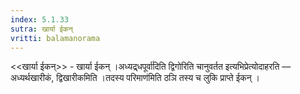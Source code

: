 ```yaml
---
index: 5.1.33
sutra: खार्या ईकन्
vritti: balamanorama
---
```


<<खार्या ईकन्>> - खार्या ईकन् ।अध्यद्र्धपूर्वा॑दिति द्विगोरिति चानुवर्तत इत्यभिप्रेत्योदाहरति — अध्यर्थखारीकं, द्विखारीकमिति ।तदस्य परिमाण॑मिति ठञि तस्य च लुकि प्राप्ते ईकन् ।